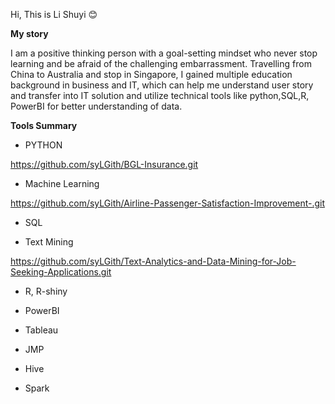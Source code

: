 Hi, This is Li Shuyi 😊

**My story** 

  I am a positive thinking person with a goal-setting mindset who never stop learning and be afraid of the challenging embarrassment. Travelling from China to Australia and stop in Singapore, I gained multiple education background in business and IT, which can help me understand user story and transfer into IT solution and utilize technical tools like python,SQL,R, PowerBI for better understanding of data.

**Tools Summary**

 - PYTHON
 
 https://github.com/syLGith/BGL-Insurance.git 
 
 - Machine Learning

https://github.com/syLGith/Airline-Passenger-Satisfaction-Improvement-.git

 - SQL


 - Text Mining

https://github.com/syLGith/Text-Analytics-and-Data-Mining-for-Job-Seeking-Applications.git

 - R, R-shiny


 - PowerBI


 - Tableau


 - JMP


 - Hive


 - Spark



<!---
syLGith/syLGith is a ✨ special ✨ repository because its `README.md` (this file) appears on your GitHub profile.
You can click the Preview link to take a look at your changes.
--->
